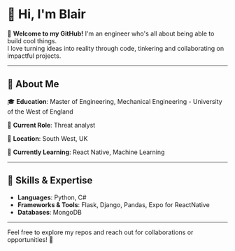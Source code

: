 # 👋 Hi, I'm Blair  

🌟 **Welcome to my GitHub!** I'm an engineer who's all about being able to build cool things.  
I love turning ideas into reality through code, tinkering and collaborating on impactful projects.

---

## 🚀 About Me  

🎓 **Education**: Master of Engineering, Mechanical Engineering - University of the West of England 

💼 **Current Role**: Threat analyst 

📍 **Location**: South West, UK  

🌱 **Currently Learning**: React Native,  Machine Learning

---

## 🔧 Skills & Expertise  

- **Languages**: Python, C#  
- **Frameworks & Tools**: Flask, Django, Pandas, Expo for ReactNative 
- **Databases**: MongoDB

---

Feel free to explore my repos and reach out for collaborations or opportunities! 🚀  
